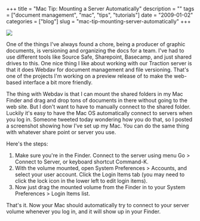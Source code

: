 +++
title = "Mac Tip: Mounting a Server Automatically"
description = ""
tags = ["document management", "mac", "tips", "tutorials"]
date = "2009-01-02"
categories = ["blog"]
slug = "mac-tip-mounting-server-automatically"
+++



  <div class="notebook-screenshot"><img src="http://media.konigi.com/notebook/mounting-mac-server.jpg" class="notebook-image" /></div><p>One of the things I've always found a chore, being a producer of graphic documents, is versioning and organizing the docs for a team. I've had to use different tools like Source Safe, Sharepoint, Basecamp, and just shared drives to this. One nice thing I like about working with our Traction server is that it does Webdav for document management and file versioning. That's one of the projects I'm working on a preview release of to make the web-based interface a bit more friendly.  </p>
<p>The thing with Webdav is that I can mount the shared folders in my Mac Finder and drag and drop tons of documents in there without going to the web site. But I don't want to have to manually connect to the shared folder. Luckily it's easy to have the Mac OS automatically connect to servers when you log in. Someone tweeted today wondering how you do that, so I posted a screenshot showing how I've set up my Mac. You can do the same thing with whatever share point or server you use.</p>
<p>Here's the steps:</p>
<ol>
<li>Make sure you're in the Finder. Connect to the server using menu Go > Connect to Server, or keyboard shortcut Command-K.</li>
<li>With the volume mounted, open System Preferences > Accounts, and select your user account. Click the Login Items tab (you may need to click the lock icon in the lower left to edit login items).</li>
<li>Now just drag the mounted volume from the Finder in to your System Preferences > Login Items list.</li>
</ol>
<p>That's it. Now your Mac should automatically try to connect to your server volume whenever you log in, and it will show up in your Finder.</p>
